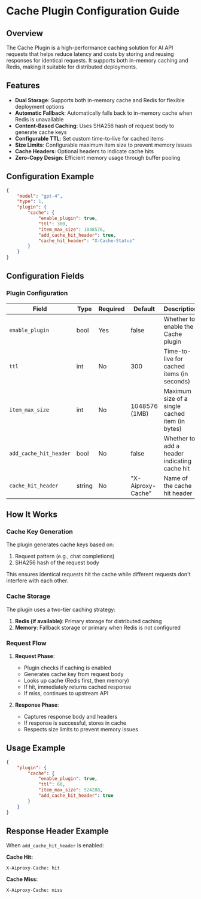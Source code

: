# Cache Plugin Configuration Guide

## Overview

The Cache Plugin is a high-performance caching solution for AI API requests that helps reduce latency and costs by storing and reusing responses for identical requests. It supports both in-memory caching and Redis, making it suitable for distributed deployments.

## Features

- **Dual Storage**: Supports both in-memory cache and Redis for flexible deployment options
- **Automatic Fallback**: Automatically falls back to in-memory cache when Redis is unavailable
- **Content-Based Caching**: Uses SHA256 hash of request body to generate cache keys
- **Configurable TTL**: Set custom time-to-live for cached items
- **Size Limits**: Configurable maximum item size to prevent memory issues
- **Cache Headers**: Optional headers to indicate cache hits
- **Zero-Copy Design**: Efficient memory usage through buffer pooling

## Configuration Example

```json
{
    "model": "gpt-4",
    "type": 1,
    "plugin": {
        "cache": {
            "enable_plugin": true,
            "ttl": 300,
            "item_max_size": 1048576,
            "add_cache_hit_header": true,
            "cache_hit_header": "X-Cache-Status"
        }
    }
}
```

## Configuration Fields

### Plugin Configuration

| Field | Type | Required | Default | Description |
|-------|------|----------|---------|-------------|
| `enable_plugin` | bool | Yes | false | Whether to enable the Cache plugin |
| `ttl` | int | No | 300 | Time-to-live for cached items (in seconds) |
| `item_max_size` | int | No | 1048576 (1MB) | Maximum size of a single cached item (in bytes) |
| `add_cache_hit_header` | bool | No | false | Whether to add a header indicating cache hit |
| `cache_hit_header` | string | No | "X-Aiproxy-Cache" | Name of the cache hit header |

## How It Works

### Cache Key Generation

The plugin generates cache keys based on:

1. Request pattern (e.g., chat completions)
2. SHA256 hash of the request body

This ensures identical requests hit the cache while different requests don't interfere with each other.

### Cache Storage

The plugin uses a two-tier caching strategy:

1. **Redis (if available)**: Primary storage for distributed caching
2. **Memory**: Fallback storage or primary when Redis is not configured

### Request Flow

1. **Request Phase**:
   - Plugin checks if caching is enabled
   - Generates cache key from request body
   - Looks up cache (Redis first, then memory)
   - If hit, immediately returns cached response
   - If miss, continues to upstream API

2. **Response Phase**:
   - Captures response body and headers
   - If response is successful, stores in cache
   - Respects size limits to prevent memory issues

## Usage Example

```json
{
    "plugin": {
        "cache": {
            "enable_plugin": true,
            "ttl": 60,
            "item_max_size": 524288,
            "add_cache_hit_header": true
        }
    }
}
```

## Response Header Example

When `add_cache_hit_header` is enabled:

**Cache Hit:**

```
X-Aiproxy-Cache: hit
```

**Cache Miss:**

```
X-Aiproxy-Cache: miss
```
